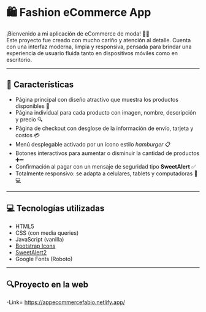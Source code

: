 # 🛍️ Fashion eCommerce App

¡Bienvenido a mi aplicación de eCommerce de moda! 👗✨  
Este proyecto fue creado con mucho cariño y atención al detalle. Cuenta con una interfaz moderna, limpia y responsiva, pensada para brindar una experiencia de usuario fluida tanto en dispositivos móviles como en escritorio.

---

## 🌟 Características

- Página principal con diseño atractivo que muestra los productos disponibles 🛒
- Página individual para cada producto con imagen, nombre, descripción y precio 🔍
- Página de checkout con desglose de la información de envío, tarjeta y costos 💳
- Menú desplegable activado por un ícono estilo *hamburger* 📋
- Botones interactivos para aumentar o disminuir la cantidad de productos ➕➖
- Confirmación al pagar con un mensaje de seguridad tipo **SweetAlert** ✅
- Totalmente responsivo: se adapta a celulares, tablets y computadoras 📱💻

---

## 💻 Tecnologías utilizadas

- HTML5
- CSS (con media queries)
- JavaScript (vanilla)
- [Bootstrap Icons](https://icons.getbootstrap.com/)
- [SweetAlert2](https://sweetalert2.github.io/)
- Google Fonts (Roboto)

---

## 🔍Proyecto en la web

-Link= https://appecommercefabio.netlify.app/
